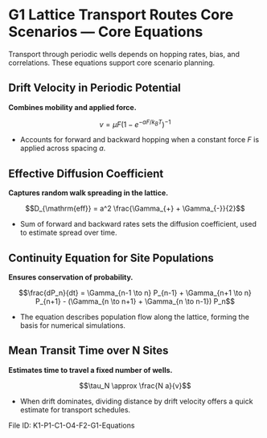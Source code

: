 # G1 Lattice Transport Routes Core Scenarios — Core Equations

Transport through periodic wells depends on hopping rates, bias, and correlations. These equations support core scenario planning.

## Drift Velocity in Periodic Potential
**Combines mobility and applied force.**

$$v = \mu F \left(1 - e^{-aF/k_B T}\right)^{-1}$$

- Accounts for forward and backward hopping when a constant force $F$ is applied across spacing $a$.

## Effective Diffusion Coefficient
**Captures random walk spreading in the lattice.**

$$D_{\mathrm{eff}} = a^2 \frac{\Gamma_{+} + \Gamma_{-}}{2}$$

- Sum of forward and backward rates sets the diffusion coefficient, used to estimate spread over time.

## Continuity Equation for Site Populations
**Ensures conservation of probability.**

$$\frac{dP_n}{dt} = \Gamma_{n-1 \to n} P_{n-1} + \Gamma_{n+1 \to n} P_{n+1} - (\Gamma_{n \to n+1} + \Gamma_{n \to n-1}) P_n$$

- The equation describes population flow along the lattice, forming the basis for numerical simulations.

## Mean Transit Time over N Sites
**Estimates time to travel a fixed number of wells.**

$$\tau_N \approx \frac{N a}{v}$$

- When drift dominates, dividing distance by drift velocity offers a quick estimate for transport schedules.

File ID: K1-P1-C1-O4-F2-G1-Equations
